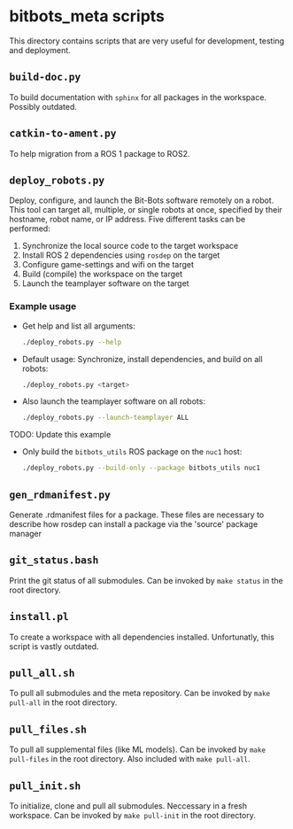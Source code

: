 # bitbots_meta scripts

This directory contains scripts that are very useful for development, testing and deployment.

## `build-doc.py`

To build documentation with `sphinx` for all packages in the workspace. Possibly outdated.

## `catkin-to-ament.py`

To help migration from a ROS 1 package to ROS2.

## `deploy_robots.py`

Deploy, configure, and launch the Bit-Bots software remotely on a robot.
This tool can target all, multiple, or single robots at once, specified by their hostname, robot name, or IP address.
Five different tasks can be performed:

1. Synchronize the local source code to the target workspace
2. Install ROS 2 dependencies using `rosdep` on the target
3. Configure game-settings and wifi on the target
4. Build (compile) the workspace on the target
5. Launch the teamplayer software on the target

### Example usage

- Get help and list all arguments:

    ```bash
    ./deploy_robots.py --help
    ```

- Default usage: Synchronize, install dependencies,  and build on all robots:

    ```bash
    ./deploy_robots.py <target>
    ```

- Also launch the teamplayer software on all robots:

    ```bash
    ./deploy_robots.py --launch-teamplayer ALL
    ```

TODO: Update this example

- Only build the `bitbots_utils` ROS package on the `nuc1` host:

    ```bash
    ./deploy_robots.py --build-only --package bitbots_utils nuc1
    ```

## `gen_rdmanifest.py`

Generate .rdmanifest files for a package. These files are necessary to describe how rosdep can install a package via the 'source' package manager

## `git_status.bash`

Print the git status of all submodules.
Can be invoked by `make status` in the root directory.

## `install.pl`

To create a workspace with all dependencies installed.
Unfortunatly, this script is vastly outdated.

## `pull_all.sh`

To pull all submodules and the meta repository.
Can be invoked by `make pull-all` in the root directory.

## `pull_files.sh`

To pull all supplemental files (like ML models).
Can be invoked by `make pull-files` in the root directory.
Also included with `make pull-all`.

## `pull_init.sh`

To initialize, clone and pull all submodules.
Neccessary in a fresh workspace.
Can be invoked by `make pull-init` in the root directory.

